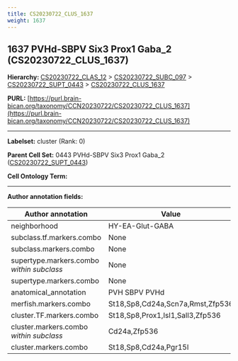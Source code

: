 ```yaml
---
title: CS20230722_CLUS_1637
weight: 1637
---
```

## 1637 PVHd-SBPV Six3 Prox1 Gaba_2 (CS20230722_CLUS_1637)
<b>Hierarchy: </b>
[CS20230722_CLAS_12](../CS20230722_CLAS_12) >
[CS20230722_SUBC_097](../CS20230722_SUBC_097) >
[CS20230722_SUPT_0443](../CS20230722_SUPT_0443) >
[CS20230722_CLUS_1637](../CS20230722_CLUS_1637)

**PURL:** [https://purl.brain-bican.org/taxonomy/CCN20230722/CS20230722_CLUS_1637](https://purl.brain-bican.org/taxonomy/CCN20230722/CS20230722_CLUS_1637)

---


**Labelset:** cluster (Rank: 0)

**Parent Cell Set:** 0443 PVHd-SBPV Six3 Prox1 Gaba_2 ([CS20230722_SUPT_0443](../CS20230722_SUPT_0443))



**Cell Ontology Term:** 

[MARKER GENES.]: #


---

[TRANSFERRED ANNOTATIONS.]: #


[AUTHOR ANNOTATION FIELDS.]: #


**Author annotation fields:**

| Author annotation | Value |
|-------------------|-------|
|neighborhood|HY-EA-Glut-GABA|
|subclass.tf.markers.combo|None|
|subclass.markers.combo|None|
|supertype.markers.combo _within subclass_|None|
|supertype.markers.combo|None|
|anatomical_annotation|PVH SBPV PVHd|
|merfish.markers.combo|St18,Sp8,Cd24a,Scn7a,Rmst,Zfp536|
|cluster.TF.markers.combo|St18,Sp8,Prox1,Isl1,Sall3,Zfp536|
|cluster.markers.combo _within subclass_|Cd24a,Zfp536|
|cluster.markers.combo|St18,Sp8,Cd24a,Pgr15l|
